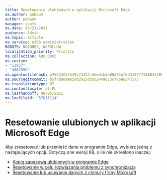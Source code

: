 ```yaml
---
title: Resetowanie ulubionych w aplikacji Microsoft Edge
ms.author: pebaum
author: pebaum
manager: scotv
ms.date: 07/23/2021
audience: Admin
ms.topic: article
ms.service: o365-administration
ROBOTS: NOINDEX, NOFOLLOW
localization_priority: Priority
ms.collection: Adm_O365
ms.custom:
- "11937"
- "9007099"
ms.openlocfilehash: a76234d17e39c7122fc5eedcb5a08df5af6d4197f71168434806ebd9f2a92346
ms.sourcegitcommit: b5f7da89a650d2915dc652449623c78be6247175
ms.translationtype: HT
ms.contentlocale: pl-PL
ms.lasthandoff: 08/05/2021
ms.locfileid: "57813114"
---
```

# <a name="reset-favorites-in-microsoft-edge"></a>Resetowanie ulubionych w aplikacji Microsoft Edge

Aby zresetować lub przenieść dane w programie Edge, wybierz jedną z następujących opcji. Dotyczą one wersji 88, o ile nie określono inaczej: 

- [Kopię zapasową ulubionych w programie Edge](/deployedge/edge-learnmore-reset-data-in-cloud#back-up-your-favorites)
- [Resetowanie w celu rozwiązania problemu z synchronizacją](/deployedge/edge-learnmore-reset-data-in-cloud#perform-a-reset-to-fix-a-synchronization-problem)
- [Resetowanie lub usuwanie danych z chmury firmy Microsoft](/deployedge/edge-learnmore-reset-data-in-cloud#perform-a-reset-to-remove-your-data-from-microsofts-cloud)